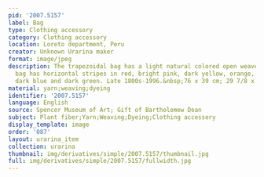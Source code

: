 ```yaml
---
pid: '2007.5157'
label: Bag
type: Clothing accessory
category: Clothing accessory
location: Loreto department, Peru
creator: Unknown Urarina maker
format: image/jpeg
description: The trapezoidal bag has a light natural colored open weave handle. The
  bag has horizontal stripes in red, bright pink, dark yellow, orange, black, green,
  dark blue and dark green. Late 1800s-1996.&nbsp;76 x 39 cm; 29 7/8 x 15 3/8 in
material: yarn;weaving;dyeing
identifier: '2007.5157'
language: English
source: Spencer Museum of Art; Gift of Bartholomew Dean
subject: Plant fiber;Yarn;Weaving;Dyeing;Clothing accessory
display_template: image
order: '087'
layout: urarina_item
collection: urarina
thumbnail: img/derivatives/simple/2007.5157/thumbnail.jpg
full: img/derivatives/simple/2007.5157/fullwidth.jpg
---
```

